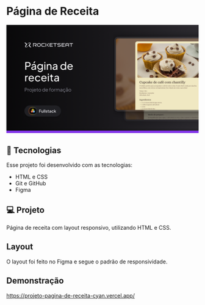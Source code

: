 <h1 >Página de Receita</h1>

<img src='/assets/Thumbnail.png'>

## :rocket: Tecnologias
Esse projeto foi desenvolvido com as tecnologias:
<ul>
<li>HTML e CSS</li>
<li>Git e GitHub</li>
<li>Figma</li>
</ul>

## :computer: Projeto

Página de receita com layout responsivo, utilizando HTML e CSS.

## Layout
O layout foi feito no Figma e segue o padrão de responsividade.

## Demonstração
https://projeto-pagina-de-receita-cyan.vercel.app/
